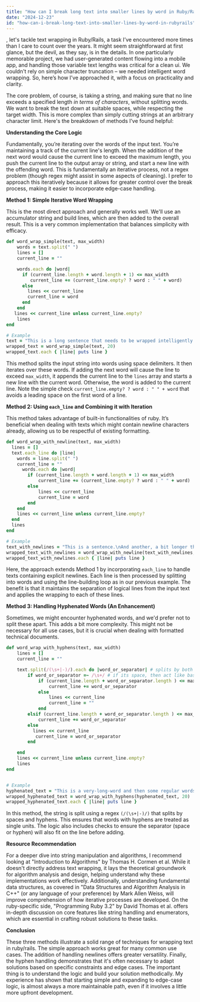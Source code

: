 ```yaml
---
title: "How can I break long text into smaller lines by word in Ruby/Rails?"
date: "2024-12-23"
id: "how-can-i-break-long-text-into-smaller-lines-by-word-in-rubyrails"
---
```


, let's tackle text wrapping in Ruby/Rails, a task I’ve encountered more times than I care to count over the years. It might seem straightforward at first glance, but the devil, as they say, is in the details. In one particularly memorable project, we had user-generated content flowing into a mobile app, and handling those variable text lengths was critical for a clean ui. We couldn't rely on simple character truncation – we needed intelligent word wrapping. So, here’s how I’ve approached it, with a focus on practicality and clarity.

The core problem, of course, is taking a string, and making sure that no line exceeds a specified length *in terms of characters*, without splitting words. We want to break the text down at suitable spaces, while respecting the target width. This is more complex than simply cutting strings at an arbitrary character limit. Here's the breakdown of methods I’ve found helpful:

**Understanding the Core Logic**

Fundamentally, you’re iterating over the words of the input text. You’re maintaining a track of the current line's length. When the addition of the next word would cause the current line to exceed the maximum length, you push the current line to the output array or string, and start a new line with the offending word. This is fundamentally an iterative process, not a regex problem (though regex might assist in some aspects of cleaning). I prefer to approach this iteratively because it allows for greater control over the break process, making it easier to incorporate edge-case handling.

**Method 1: Simple Iterative Word Wrapping**

This is the most direct approach and generally works well. We'll use an accumulator string and build lines, which are then added to the overall result. This is a very common implementation that balances simplicity with efficacy.

```ruby
def word_wrap_simple(text, max_width)
    words = text.split(" ")
    lines = []
    current_line = ""

    words.each do |word|
      if (current_line.length + word.length + 1) <= max_width
         current_line += (current_line.empty? ? word : " " + word)
      else
        lines << current_line
        current_line = word
      end
    end
   lines << current_line unless current_line.empty?
    lines
end

# Example
text = "This is a long sentence that needs to be wrapped intelligently so that it fits within a certain width constraint."
wrapped_text = word_wrap_simple(text, 20)
wrapped_text.each { |line| puts line }
```

This method splits the input string into words using space delimiters. It then iterates over these words. If adding the next word will cause the line to exceed `max_width`, it appends the current line to the `lines` array and starts a new line with the current word. Otherwise, the word is added to the current line. Note the simple check `current_line.empty? ? word : " " + word` that avoids a leading space on the first word of a line.

**Method 2: Using `each_line` and Combining it with Iteration**

This method takes advantage of built-in functionalities of ruby. It’s beneficial when dealing with texts which might contain newline characters already, allowing us to be respectful of existing formatting.

```ruby
def word_wrap_with_newline(text, max_width)
  lines = []
  text.each_line do |line|
    words = line.split(" ")
    current_line = ""
      words.each do |word|
        if (current_line.length + word.length + 1) <= max_width
            current_line += (current_line.empty? ? word : " " + word)
        else
            lines << current_line
            current_line = word
        end
    end
    lines << current_line unless current_line.empty?
  end
  lines
end

# Example
text_with_newlines = "This is a sentence.\nAnd another, a bit longer than the last one, but not very long."
wrapped_text_with_newlines = word_wrap_with_newline(text_with_newlines, 20)
wrapped_text_with_newlines.each { |line| puts line }
```

Here, the approach extends Method 1 by incorporating `each_line` to handle texts containing explicit newlines. Each line is then processed by splitting into words and using the line-building loop as in our previous example. The benefit is that it maintains the separation of logical lines from the input text and applies the wrapping to each of these lines.

**Method 3: Handling Hyphenated Words (An Enhancement)**

Sometimes, we might encounter hyphenated words, and we'd prefer not to split these apart. This adds a bit more complexity. This might not be necessary for all use cases, but it is crucial when dealing with formatted technical documents.

```ruby
def word_wrap_with_hyphens(text, max_width)
    lines = []
    current_line = ""

    text.split(/(\s+|-)/).each do |word_or_separator| # splits by both whitespace and hyphens
        if word_or_separator =~ /\s+/ # if its space, then act like basic word wrap
            if (current_line.length + word_or_separator.length ) <= max_width # check available space
                current_line += word_or_separator
            else
                lines << current_line
                current_line = ""
            end
        elsif (current_line.length + word_or_separator.length ) <= max_width # is it a hyphen or word? Can it fit?
            current_line += word_or_separator
        else
          lines << current_line
           current_line = word_or_separator
        end

    end
    lines << current_line unless current_line.empty?
    lines
end


# Example
hyphenated_text = "This is a very-long-word and then some regular words to show the functionality."
wrapped_hyphenated_text = word_wrap_with_hyphens(hyphenated_text, 20)
wrapped_hyphenated_text.each { |line| puts line }
```

In this method, the string is split using a regex `(/(\s+|-)/)` that splits by spaces and hyphens. This ensures that words with hyphens are treated as single units. The logic also includes checks to ensure the separator (space or hyphen) will also fit on the line before adding.

**Resource Recommendation**

For a deeper dive into string manipulation and algorithms, I recommend looking at "Introduction to Algorithms" by Thomas H. Cormen et al. While it doesn't directly address text wrapping, it lays the theoretical groundwork for algorithm analysis and design, helping understand why these implementations work effectively. Additionally, understanding fundamental data structures, as covered in "Data Structures and Algorithm Analysis in C++" (or any language of your preference) by Mark Allen Weiss, will improve comprehension of how iterative processes are developed. On the ruby-specific side, "Programming Ruby 3.2" by David Thomas et al. offers in-depth discussion on core features like string handling and enumerators, which are essential in crafting robust solutions to these tasks.

**Conclusion**

These three methods illustrate a solid range of techniques for wrapping text in ruby/rails. The simple approach works great for many common use cases. The addition of handling newlines offers greater versatility. Finally, the hyphen handling demonstrates that it's often necessary to adapt solutions based on specific constraints and edge cases. The important thing is to understand the logic and build your solution methodically. My experience has shown that starting simple and expanding to edge-case logic, is almost always a more maintainable path, even if it involves a little more upfront development.
